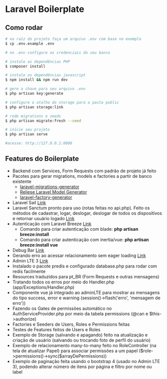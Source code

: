# Laravel Boilerplate

## Como rodar

```bash
# na raíz do projeto faça um arquivo .env com base no exemplo 
$ cp .env.example .env

# no .env configure as credenciais do seu banco

# instale as dependências PHP
$ composer install

# instale as dependências javascript
$ npm install && npm run dev

# gere a chave para seu arquivo .env
$ php artisan key:generate

# configure o atalho do storage para a pasta public
$ php artisan storage:link

# rode migrations e seeds
$ php artisan migrate:fresh --seed

# inicie seu projeto
$ php artisan serve

#acesse: http://127.0.0.1:8000

```
## Features do Boilerplate
<ul>
    <li>Backend com Services, Form Requests com padrão de projeto já feito</li>
    <li>
        Pacotes para gerar migrations, models e factories a partir de banco existente
        <ul>
            <li><a href="https://github.com/kitloong/laravel-migrations-generator">laravel-migrations-generator</a></li>
            <li><a href="https://github.com/reliese/laravel">Reliese Laravel Model Generator</a></li>
            <li><a href="https://github.com/TheDoctor0/laravel-factory-generator">laravel-factory-generator</a></li>
        </ul>
    </li>
    <li>
        Laravel Sail <a href="https://laravel.com/docs/8.x/sail">Link</a>
    </li>
    <li>
        Laravel Sanctum pronto para uso (rotas feitas no api.php). Feito os métodos de cadastrar, logar, deslogar, deslogar de todos os dispositivos e retornar usuário logado <a href="https://laravel.com/docs/8.x/sanctum">Link</a>
    </li>
    <li>
        Autenticação com Laravel Breeze <a href="https://laravel.com/docs/8.x/starter-kits">Link</a>
        <ul>
            <li>Comando para criar autenticação com blade: <b>php artisan breeze:install</b></li>
            <li>Comando para criar autenticação com inertia/vue: <b>php artisan breeze:install vue</b></li>
        </ul>
    </li>
    <li>
        Debug Bar <a href="https://github.com/barryvdh/laravel-debugbar">Link</a>
    </li>
    <li>
        Gerando erro ao acessar relacionamento sem eager loading <a href="https://laravel.com/docs/8.x/eloquent-relationships#preventing-lazy-loading">Link</a>
    </li>
    <li>
        Admin LTE 3 <a href="https://adminlte.io/themes/v3/">Link</a>
    </li>
    <li>
        Instalado o pacote predis e configurado database.php para rodar com redis facilmente
    </li>
    <li>
        Resources traduzidos para pt_BR (Form Requests e outras mensagens)
    </li>
    <li>
        Tratando todos os erros por meio do Handler.php  (app/Exceptions/Handler.php)
    </li>
    <li>
        Componente vue já integrado ao adminLTE para mostrar as mensagens do tipo success, error e warning (session()->flash('erro', 'mensagem de erro'))
    </li>
    <li>
        Fazendo os Gates de permissões automático no AuthServiceProvider.php por meio da tabela permissions (@can e $this->authorize)
    </li>
    <li>
        Factories e Seeders de Users, Roles e Permissions feitas
    </li>
    <li>
        Testes de Features feitos de Users e Roles
    </li>
    <li>
        Exemplo de Storage (salvando e apagando) feito na atualização e criação de usuário (salvando ou trocando foto de perfil do usuário)
    </li>
    <li>
        Exemplo de relacionamento many-to-many feito no RoleController (na tela de atualizar Papel) para associar permissões a um papel ($role->permissions()->sync($arrayDePermissions))
    </li>
    <li>
        Exemplo de paginação feita usando o bootstrap 4 (usado no Admin LTE 3), podendo alterar número de itens por página e filtro por nome ou label
    </li>
</ul>
